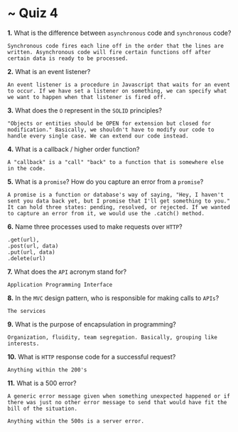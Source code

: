 # ~ Quiz 4

**1.** What is the difference between `asynchronous` code and `synchronous` code?
<!-- enter you answer in the space below -->
```
Synchronous code fires each line off in the order that the lines are written. Asynchronous code will fire certain functions off after certain data is ready to be processed.
```
**2.** What is an event listener?
<!-- enter you answer in the space below -->
```
An event listener is a procedure in Javascript that waits for an event to occur. If we have set a listener on something, we can specify what we want to happen when that listener is fired off.
```
**3.** What does the `O` represent in the `SOLID` principles?
<!-- enter you answer in the space below -->
```
"Objects or entities should be OPEN for extension but closed for modification." Basically, we shouldn't have to modify our code to handle every single case. We can extend our code instead.
```
**4.** What is a callback / higher order function?
<!-- enter you answer in the space below -->
```
A "callback" is a "call" "back" to a function that is somewhere else in the code. 
```
**5.** What is a `promise`? How do you capture an error from a `promise`?
<!-- enter you answer in the space below -->
```
A promise is a function or database's way of saying, "Hey, I haven't sent you data back yet, but I promise that I'll get something to you." It can hold three states: pending, resolved, or rejected. If we wanted to capture an error from it, we would use the .catch() method.
```
**6.** Name three processes used to make requests over `HTTP`?
<!-- enter you answer in the space below -->
```
.get(url),
.post(url, data)
.put(url, data)
.delete(url)
```
**7.** What does the `API` acronym stand for?
<!-- enter you answer in the space below -->
```
Application Programming Interface
```
**8.** In the `MVC` design pattern, who is responsible for making calls to `APIs`?
<!-- enter you answer in the space below -->
```
The services
```
**9.** What is the purpose of encapsulation in programming?
<!-- enter you answer in the space below -->
```
Organization, fluidity, team segregation. Basically, grouping like interests.
```
**10.** What is `HTTP` response code for a successful request?
<!-- enter you answer in the space below -->
```
Anything within the 200's
```
**11.** What is a 500 error?
<!-- enter you answer in the space below -->
```
A generic error message given when something unexpected happened or if there was just no other error message to send that would have fit the bill of the situation.

Anything within the 500s is a server error.
```